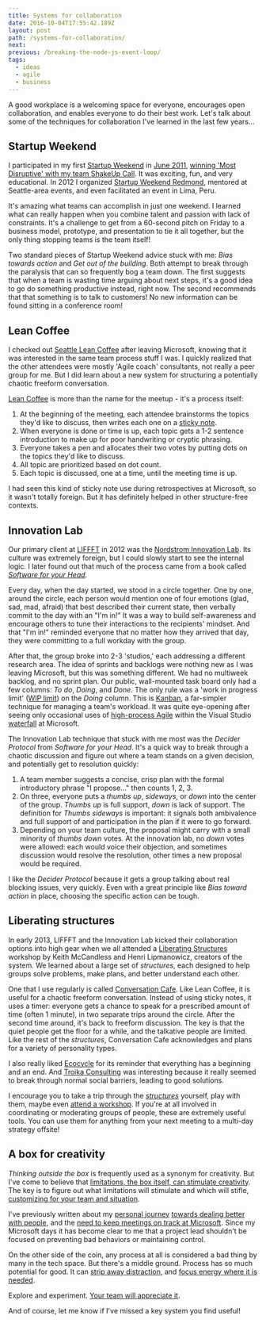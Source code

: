 ```yaml
---
title: Systems for collaboration
date: 2016-10-04T17:55:42.189Z
layout: post
path: /systems-for-collaboration/
next:
previous: /breaking-the-node-js-event-loop/
tags:
  - ideas
  - agile
  - business
---
```


A good workplace is a welcoming space for everyone, encourages open collaboration, and enables everyone to do their best work. Let's talk about some of the techniques for collaboration I've learned in the last few years...

<div class='fold'></div>

## Startup Weekend

I participated in my first [Startup Weekend](https://startupweekend.org/) in [June 2011](https://www.twilio.com/blog/2011/06/seattle-startup-weekend-recap.html), [winning 'Most Disruptive' with my team ShakeUp Call](https://www.youtube.com/watch?v=L-ogWe5P3Wc). It was exciting, fun, and very educational. In 2012 I organized [Startup Weekend Redmond](http://www.up.co/communities/usa/redmond/startup-weekend/393), mentored at Seattle-area events, and even facilitated an event in Lima, Peru.

It's amazing what teams can accomplish in just one weekend. I learned what can really happen when you combine talent and passion with lack of constraints. It's a challenge to get from a 60-second pitch on Friday to a business model, prototype, and presentation to tie it all together, but the only thing stopping teams is the team itself!

Two standard pieces of Startup Weekend advice stuck with me: _Bias towards action_ and _Get out of the building_. Both attempt to break through the paralysis that can so frequently bog a team down. The first suggests that when a team is wasting time arguing about next steps, it's a good idea to go do something productive instead, right now. The second recommends that that something is to talk to customers! No new information can be found sitting in a conference room!

## Lean Coffee

I checked out [Seattle Lean Coffee](http://seattle.leancoffee.org/) after leaving Microsoft, knowing that it was interested in the same team process stuff I was. I quickly realized that the other attendees were mostly 'Agile coach' consultants, not really a peer group for me. But I did learn about a new system for structuring a potentially chaotic freeform conversation.

[Lean Coffee](http://leancoffee.org/) is more than the name for the meetup - it's a process itself:

1. At the beginning of the meeting, each attendee brainstorms the topics they'd like to discuss, then writes each one on a [sticky note](https://www.google.com/search?q=sticky+notes&espv=2&biw=1658&bih=962&tbm=isch&tbo=u&source=univ&sa=X&ved=0ahUKEwiR6tPuxpLPAhWHMGMKHWI1AcUQ7AkIiwE).
2. When everyone is done or time is up, each topic gets a 1-2 sentence introduction to make up for poor handwriting or cryptic phrasing.
3. Everyone takes a pen and allocates their two votes by putting dots on the topics they'd like to discuss.
4. All topic are prioritized based on dot count.
5. Each topic is discussed, one at a time, until the meeting time is up.

I had seen this kind of sticky note use during retrospectives at Microsoft, so it wasn't totally foreign. But it has definitely helped in other structure-free contexts.

## Innovation Lab

Our primary client at [LIFFFT](http://www.liffft.com/) in 2012 was the [Nordstrom Innovation Lab](http://www.startuplessonslearned.com/2011/10/case-study-nordstrom-innovation-lab.html). Its culture was extremely foreign, but I could slowly start to see the internal logic. I later found out that much of the process came from a book called _[Software for your Head](http://www.amazon.com/Software-Your-Head-Protocols-Maintaining/dp/0201604566)_.

Every day, when the day started, we stood in a circle together. One by one, around the circle, each person would mention one of four emotions (glad, sad, mad, afraid) that best described their current state, then verbally commit to the day with an "I'm in!" It was a way to build self-awareness and encourage others to tune their interactions to the recipients' mindset. And that "I'm in!" reminded everyone that no matter how they arrived that day, they were committing to a full workday with the group.

After that, the group broke into 2-3 'studios,' each addressing a different research area. The idea of sprints and backlogs were nothing new as I was leaving Microsoft, but this was something different. We had no multiweek backlog, and no sprint plan. Our public, wall-mounted task board only had a few columns: _To do_, _Doing_, and _Done_. The only rule was a 'work in progress limit' ([WIP limit](http://searchsoftwarequality.techtarget.com/definition/WIP-limit)) on the _Doing_ column. This is [Kanban](https://en.wikipedia.org/wiki/Kanban), a far-simpler technique for managing a team's workload. It was quite eye-opening after seeing only occasional uses of [high-process Agile](/the-why-of-agile/) within the Visual Studio [waterfall](https://en.wikipedia.org/wiki/Waterfall_model) at Microsoft.

The Innovation Lab technique that stuck with me most was the _Decider Protocol_ from _Software for your Head_. It's a quick way to break through a chaotic discussion and figure out where a team stands on a given decision, and potentially get to resolution quickly:

1. A team member suggests a concise, crisp plan with the formal introductory phrase "I propose…" then counts 1, 2, 3.
2. On three, everyone puts a _thumbs up_, _sideways_, or _down_ into the center of the group. _Thumbs up_ is full support, _down_ is lack of support. The definition for _Thumbs sideways_ is important: it signals both ambivalence and full support of and participation in the plan if it were to go forward.
3. Depending on your team culture, the proposal might carry with a small minority of _thumbs down_ votes. At the innovation lab, no _down_ votes were allowed: each would voice their objection, and sometimes discussion would resolve the resolution, other times a new proposal would be required.

I like the _Decider Protocol_ because it gets a group talking about real blocking issues, very quickly. Even with a great principle like _Bias toward action_ in place, choosing the specific action can be tough.

## Liberating structures

In early 2013, LIFFFT and the Innovation Lab kicked their collaboration options into high gear when we all attended a [Liberating Structures](http://www.liberatingstructures.com/) workshop by Keith McCandless and Henri Lipmanowicz, creators of the system. We learned about a large set of _structures_, each designed to help groups solve problems, make plans, and better understand each other.

One that I use regularly is called [Conversation Cafe](http://www.liberatingstructures.com/17-conversation-cafe/). Like Lean Coffee, it is useful for a chaotic freeform conversation. Instead of using sticky notes, it uses a timer: everyone gets a chance to speak for a prescribed amount of time (often 1 minute), in two separate trips around the circle. After the second time around, it's back to freeform discussion. The key is that the quiet people get the floor for a while, and the talkative people are limited. Like the rest of the _structures_, Conversation Cafe acknowledges and plans for a variety of personality types.

I also really liked [Ecocycle](http://www.liberatingstructures.com/31-ecocycle-planning/) for its reminder that everything has a beginning and an end. And [Troika Consulting](http://www.liberatingstructures.com/8-troika-consulting/) was interesting because it really seemed to break through normal social barriers, leading to good solutions.

I encourage you to take a trip through the _[structures](http://www.liberatingstructures.com/ls-menu/)_ yourself, play with them, maybe even [attend a workshop](http://www.liberatingstructures.com/news-and-events). If you're at all involved in coordinating or moderating groups of people, these are extremely useful tools. You can use them for anything from your next meeting to a multi-day strategy offsite!

## A box for creativity

_Thinking outside the box_ is frequently used as a synonym for creativity. But I've come to believe that [limitations, the box itself, can stimulate creativity](http://www.spencerauthor.com/2015/09/the-creative-power-of-limitations.html/). The key is to figure out what limitations will stimulate and which will stifle, [customizing for your team and situation](/customizing-agile/).

I've previously written about my [personal journey](/introversion/) [towards dealing better with people](/from-tech-person-to-people-person/), and the [need to keep meetings on track at Microsoft](/12-things-i-learned-from-microsoft/#3-how-to-run-good-meetings). Since my Microsoft days it has become clear to me that a project lead shouldn't be focused on preventing bad behaviors or maintaining control.

On the other side of the coin, any process at all is considered a bad thing by many in the tech space. But there's a middle ground. Process has so much potential for good. It can [strip away distraction](http://www.agileweboperations.com/kanban-wip-limits-the-fine-art-of-focus), and [focus energy where it is needed](https://en.wikipedia.org/wiki/Business_Model_Canvas).

Explore and experiment. [Your team will appreciate it](/carrots-not-sticks/).

And of course, let me know if I've missed a key system you find useful!



